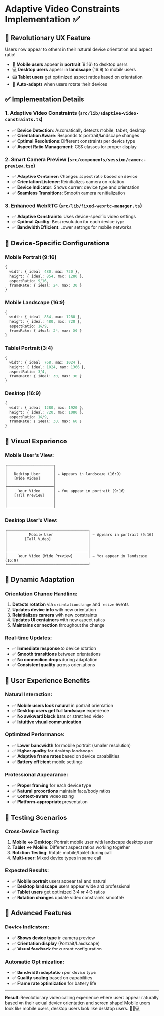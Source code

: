 # Adaptive Video Constraints Implementation ✅

## 🎯 **Revolutionary UX Feature**
Users now appear to others in their natural device orientation and aspect ratio!

- 📱 **Mobile users** appear in **portrait** (9:16) to desktop users
- 💻 **Desktop users** appear in **landscape** (16:9) to mobile users  
- 📟 **Tablet users** get optimized aspect ratios based on orientation
- 🔄 **Auto-adapts** when users rotate their devices

## ✅ **Implementation Details**

### 1. **Adaptive Video Constraints** (`src/lib/adaptive-video-constraints.ts`)
- ✅ **Device Detection**: Automatically detects mobile, tablet, desktop
- ✅ **Orientation Aware**: Responds to portrait/landscape changes
- ✅ **Optimal Resolutions**: Different constraints per device type
- ✅ **Aspect Ratio Management**: CSS classes for proper display

### 2. **Smart Camera Preview** (`src/components/session/camera-preview.tsx`)
- ✅ **Adaptive Container**: Changes aspect ratio based on device
- ✅ **Orientation Listener**: Reinitializes camera on rotation
- ✅ **Device Indicator**: Shows current device type and orientation
- ✅ **Seamless Transitions**: Smooth camera reinitialization

### 3. **Enhanced WebRTC** (`src/lib/fixed-webrtc-manager.ts`)
- ✅ **Adaptive Constraints**: Uses device-specific video settings
- ✅ **Optimal Quality**: Best resolution for each device type
- ✅ **Bandwidth Efficient**: Lower settings for mobile networks

## 📱 **Device-Specific Configurations**

### **Mobile Portrait (9:16)**
```typescript
{
  width: { ideal: 480, max: 720 },
  height: { ideal: 854, max: 1280 },
  aspectRatio: 9/16,
  frameRate: { ideal: 24, max: 30 }
}
```

### **Mobile Landscape (16:9)**
```typescript
{
  width: { ideal: 854, max: 1280 },
  height: { ideal: 480, max: 720 },
  aspectRatio: 16/9,
  frameRate: { ideal: 24, max: 30 }
}
```

### **Tablet Portrait (3:4)**
```typescript
{
  width: { ideal: 768, max: 1024 },
  height: { ideal: 1024, max: 1366 },
  aspectRatio: 3/4,
  frameRate: { ideal: 30, max: 30 }
}
```

### **Desktop (16:9)**
```typescript
{
  width: { ideal: 1280, max: 1920 },
  height: { ideal: 720, max: 1080 },
  aspectRatio: 16/9,
  frameRate: { ideal: 30, max: 60 }
}
```

## 🎨 **Visual Experience**

### **Mobile User's View:**
```
┌─────────────────────┐
│                     │
│   Desktop User      │ ← Appears in landscape (16:9)
│   [Wide Video]      │
│                     │
├─────────────────────┤
│     Your Video      │ ← You appear in portrait (9:16)
│   [Tall Preview]    │
│                     │
│                     │
└─────────────────────┘
```

### **Desktop User's View:**
```
┌─────────────────────────────────────┐
│          Mobile User                │ ← Appears in portrait (9:16)
│        [Tall Video]                 │
│                                     │
│                                     │
├─────────────────────────────────────┤
│     Your Video [Wide Preview]       │ ← You appear in landscape (16:9)
└─────────────────────────────────────┘
```

## 🔄 **Dynamic Adaptation**

### **Orientation Change Handling:**
1. **Detects rotation** via `orientationchange` and `resize` events
2. **Updates device info** with new orientation
3. **Reinitializes camera** with new constraints
4. **Updates UI containers** with new aspect ratios
5. **Maintains connection** throughout the change

### **Real-time Updates:**
- ✅ **Immediate response** to device rotation
- ✅ **Smooth transitions** between orientations
- ✅ **No connection drops** during adaptation
- ✅ **Consistent quality** across orientations

## 🎯 **User Experience Benefits**

### **Natural Interaction:**
- ✅ **Mobile users look natural** in portrait orientation
- ✅ **Desktop users get full landscape** experience
- ✅ **No awkward black bars** or stretched video
- ✅ **Intuitive visual communication**

### **Optimized Performance:**
- ✅ **Lower bandwidth** for mobile portrait (smaller resolution)
- ✅ **Higher quality** for desktop landscape
- ✅ **Adaptive frame rates** based on device capabilities
- ✅ **Battery efficient** mobile settings

### **Professional Appearance:**
- ✅ **Proper framing** for each device type
- ✅ **Natural proportions** maintain face/body ratios
- ✅ **Context-aware** video sizing
- ✅ **Platform-appropriate** presentation

## 🧪 **Testing Scenarios**

### **Cross-Device Testing:**
1. **Mobile ↔ Desktop**: Portrait mobile user with landscape desktop user
2. **Tablet ↔ Mobile**: Different aspect ratios working together
3. **Rotation Testing**: Rotate mobile/tablet during call
4. **Multi-user**: Mixed device types in same call

### **Expected Results:**
- ✅ **Mobile portrait** users appear tall and natural
- ✅ **Desktop landscape** users appear wide and professional
- ✅ **Tablet users** get optimized 3:4 or 4:3 ratios
- ✅ **Rotation changes** update video constraints smoothly

## 🚀 **Advanced Features**

### **Device Indicators:**
- ✅ **Shows device type** in camera preview
- ✅ **Orientation display** (Portrait/Landscape)
- ✅ **Visual feedback** for current configuration

### **Automatic Optimization:**
- ✅ **Bandwidth adaptation** per device type
- ✅ **Quality scaling** based on capabilities
- ✅ **Frame rate optimization** for battery life

---

**Result**: Revolutionary video calling experience where users appear naturally based on their actual device orientation and screen shape! Mobile users look like mobile users, desktop users look like desktop users. 🎉📱💻